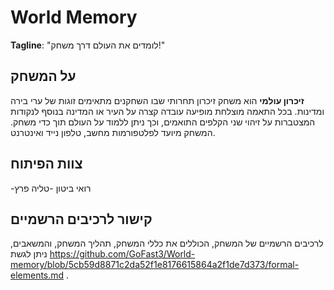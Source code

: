 # World Memory

**Tagline**: "לומדים את העולם דרך משחק!"

## על המשחק

**זיכרון עולמי** הוא משחק זיכרון תחרותי שבו השחקנים מתאימים זוגות של ערי בירה ומדינות. בכל התאמה מוצלחת מופיעה עובדה קצרה על העיר או המדינה בנוסף לנקודות המצטברות על זיהוי שני הקלפים התואמים, וכך ניתן ללמוד על העולם תוך כדי משחק. המשחק מיועד לפלטפורמות מחשב, טלפון נייד ואינטרנט.

## צוות הפיתוח
-רואי ביטון
-טליה פרץ 

## קישור לרכיבים הרשמיים

לרכיבים הרשמיים של המשחק, הכוללים את כללי המשחק, תהליך המשחק, והמשאבים, ניתן לגשת https://github.com/GoFast3/World-memory/blob/5cb59d8871c2da52f1e8176615864a2f1de7d373/formal-elements.md .
